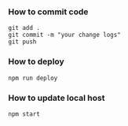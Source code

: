 ### How to commit code
```
git add .
git commit -m "your change logs"
git push
```
### How to deploy
```
npm run deploy
```
### How to update local host
```
npm start
```

